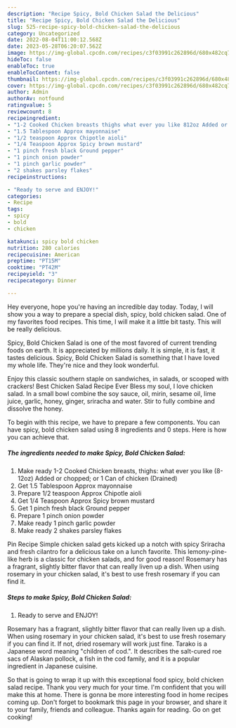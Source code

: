 ```yaml
---
description: "Recipe Spicy, Bold Chicken Salad the Delicious"
title: "Recipe Spicy, Bold Chicken Salad the Delicious"
slug: 525-recipe-spicy-bold-chicken-salad-the-delicious
category: Uncategorized
date: 2022-08-04T11:00:12.568Z
date: 2023-05-28T06:20:07.562Z
image: https://img-global.cpcdn.com/recipes/c3f03991c262896d/680x482cq70/spicy-bold-chicken-salad-recipe-main-photo.jpg
hideToc: false
enableToc: true
enableTocContent: false
thumbnail: https://img-global.cpcdn.com/recipes/c3f03991c262896d/680x482cq70/spicy-bold-chicken-salad-recipe-main-photo.jpg
cover: https://img-global.cpcdn.com/recipes/c3f03991c262896d/680x482cq70/spicy-bold-chicken-salad-recipe-main-photo.jpg
author: Admin
authorAv: notfound
ratingvalue: 5
reviewcount: 8
recipeingredient:
- "1-2 Cooked Chicken breasts thighs what ever you like 812oz Added or chopped or 1 Can of chicken Drained"
- "1.5 Tablespoon Approx mayonnaise"
- "1/2 teaspoon Approx Chipotle aioli"
- "1/4 Teaspoon Approx Spicy brown mustard"
- "1 pinch fresh black Ground pepper"
- "1 pinch onion powder"
- "1 pinch garlic powder"
- "2 shakes parsley flakes"
recipeinstructions:

- "Ready to serve and ENJOY!"
categories:
- Recipe
tags:
- spicy
- bold
- chicken

katakunci: spicy bold chicken 
nutrition: 280 calories
recipecuisine: American
preptime: "PT15M"
cooktime: "PT42M"
recipeyield: "3"
recipecategory: Dinner

---
```



Hey everyone, hope you're having an incredible day today. Today, I will show you a way to prepare a special dish, spicy, bold chicken salad. One of my favorites food recipes. This time, I will make it a little bit tasty. This will be really delicious.

Spicy, Bold Chicken Salad is one of the most favored of current trending foods on earth. It is appreciated by millions daily. It is simple, it is fast, it tastes delicious. Spicy, Bold Chicken Salad is something that I have loved my whole life. They're nice and they look wonderful.

Enjoy this classic southern staple on sandwiches, in salads, or scooped with crackers! Best Chicken Salad Recipe Ever Bless my soul, I love chicken salad. In a small bowl combine the soy sauce, oil, mirin, sesame oil, lime juice, garlic, honey, ginger, sriracha and water. Stir to fully combine and dissolve the honey.


To begin with this recipe, we have to prepare a few components. You can have spicy, bold chicken salad using 8 ingredients and 0 steps. Here is how you can achieve that.

<!--inarticleads1-->

##### The ingredients needed to make Spicy, Bold Chicken Salad:

1. Make ready 1-2 Cooked Chicken breasts, thighs: what ever you like (8-12oz) Added or chopped; or 1 Can of chicken (Drained)
1. Get 1.5 Tablespoon Approx mayonnaise
1. Prepare 1/2 teaspoon Approx Chipotle aioli
1. Get 1/4 Teaspoon Approx Spicy brown mustard
1. Get 1 pinch fresh black Ground pepper
1. Prepare 1 pinch onion powder
1. Make ready 1 pinch garlic powder
1. Make ready 2 shakes parsley flakes


Pin Recipe Simple chicken salad gets kicked up a notch with spicy Sriracha and fresh cilantro for a delicious take on a lunch favorite. This lemony-pine-like herb is a classic for chicken salads, and for good reason! Rosemary has a fragrant, slightly bitter flavor that can really liven up a dish. When using rosemary in your chicken salad, it&#39;s best to use fresh rosemary if you can find it. 

<!--inarticleads2-->

##### Steps to make Spicy, Bold Chicken Salad:


1. Ready to serve and ENJOY!

Rosemary has a fragrant, slightly bitter flavor that can really liven up a dish. When using rosemary in your chicken salad, it&#39;s best to use fresh rosemary if you can find it. If not, dried rosemary will work just fine. Tarako is a Japanese word meaning &#34;children of cod.&#34;. It describes the salt-cured roe sacs of Alaskan pollock, a fish in the cod family, and it is a popular ingredient in Japanese cuisine. 

So that is going to wrap it up with this exceptional food spicy, bold chicken salad recipe. Thank you very much for your time. I'm confident that you will make this at home. There is gonna be more interesting food in home recipes coming up. Don't forget to bookmark this page in your browser, and share it to your family, friends and colleague. Thanks again for reading. Go on get cooking!
